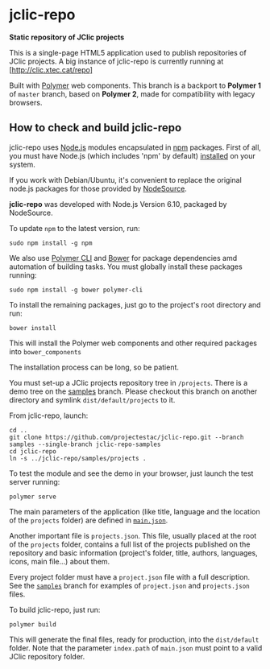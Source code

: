 # jclic-repo
**Static repository of JClic projects**

This is a single-page HTML5 application used to publish repositories of JClic projects. A big instance of jclic-repo is
currently running at [http://clic.xtec.cat/repo]

Built with [Polymer](https://www.polymer-project.org/) web components. This branch is a backport to __Polymer 1__ of `master` branch, based on __Polymer 2__, made for compatibility with legacy browsers.

## How to check and build jclic-repo

jclic-repo uses [Node.js](https://nodejs.org/) modules encapsulated in
[npm](https://www.npmjs.com/) packages. First of all, you must have Node.js
(which includes 'npm' by default) [installed](https://nodejs.org/download/)
on your system.

If you work with Debian/Ubuntu, it's convenient to replace the original node.js packages for those provided by 
[NodeSource](https://github.com/nodesource/distributions).

**jclic-repo** was developed with Node.js Version 6.10, packaged by NodeSource.

To update `npm` to the latest version, run:

```
sudo npm install -g npm
```

We also use [Polymer CLI](https://www.polymer-project.org/2.0/docs/tools/polymer-cli) and [Bower](http://bower.io/) for package dependencies amd automation of building tasks.
You must globally install these packages running:

```
sudo npm install -g bower polymer-cli
```

To install the remaining packages, just go to the project's root directory and run:

```
bower install
```

This will install the Polymer web components and other required packages into `bower_components`

The installation process can be long, so be patient.

You must set-up a JClic projects repository tree in `/projects`. There is a demo tree on
the [samples](https://github.com/projectestac/jclic-repo/tree/samples) branch. Please checkout this
branch on another directory and symlink `dist/default/projects` to it.

From jclic-repo, launch:

```
cd ..
git clone https://github.com/projectestac/jclic-repo.git --branch samples --single-branch jclic-repo-samples
cd jclic-repo
ln -s ../jclic-repo/samples/projects .
```

To test the module and see the demo in your browser, just launch the test server running:

```
polymer serve
```

The main parameters of the application (like title, language and the location of the `projects` folder)
are defined in [`main.json`](app/main.json).

Another important file is `projects.json`. This file, usually placed at the root of the `projects` folder,
contains a full list of the projects published on the repository and basic information (project's folder,
title, authors, languages, icons, main file...) about them.

Every project folder must have a `project.json` file with a full description. See  the [`samples`](../../tree/samples/projects)
branch for examples of `project.json` and `projects.json` files.

To build jclic-repo, just run:

```
polymer build
```

This will generate the final files, ready for production, into the `dist/default` folder. Note that the
parameter `index.path` of `main.json` must point to a valid JClic repository folder.

